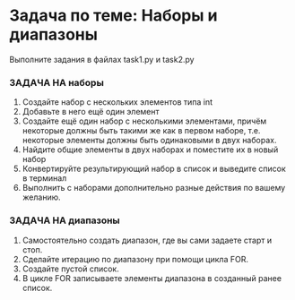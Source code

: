 # Задача по теме: Наборы и диапазоны
Выполните задания в файлах task1.py и task2.py

### ЗАДАЧА НА наборы

1. Создайте набор с нескольких элементов типа int
2. Добавьте в него ещё один элемент
3. Создайте ещё один набор с несколькими
элементами, причём некоторые должны быть
такими же как в первом наборе, т.е. некоторые
элементы должны быть одинаковыми в двух наборах.
4. Найдите общие элементы в двух наборах и
поместите их в новый набор
5. Конвертируйте результирующий набор в список
и выведите список в терминал
6. Выполнить с наборами дополнительно
разные действия по вашему желанию.

### ЗАДАЧА НА диапазоны
1. Самостоятельно создать диапазон, где вы сами задаете старт и стоп.
2. Сделайте итерацию по диапазону при помощи цикла FOR.
3. Создайте пустой список. 
4. В цикле FOR записываете элементы диапазона в созданный ранее список.
